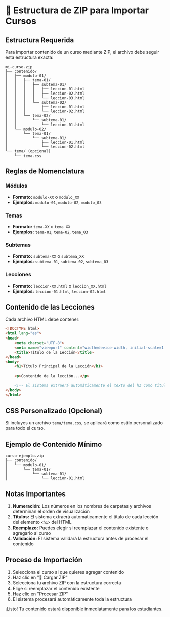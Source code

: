 # 📁 Estructura de ZIP para Importar Cursos

## Estructura Requerida

Para importar contenido de un curso mediante ZIP, el archivo debe seguir esta estructura exacta:

```
mi-curso.zip
├── contenido/
│   ├── modulo-01/
│   │   ├── tema-01/
│   │   │   ├── subtema-01/
│   │   │   │   ├── leccion-01.html
│   │   │   │   ├── leccion-02.html
│   │   │   │   └── leccion-03.html
│   │   │   └── subtema-02/
│   │   │       ├── leccion-01.html
│   │   │       └── leccion-02.html
│   │   └── tema-02/
│   │       └── subtema-01/
│   │           └── leccion-01.html
│   └── modulo-02/
│       └── tema-01/
│           └── subtema-01/
│               ├── leccion-01.html
│               └── leccion-02.html
└── tema/ (opcional)
    └── tema.css
```

## Reglas de Nomenclatura

### Módulos
- **Formato:** `modulo-XX` o `modulo_XX`
- **Ejemplos:** `modulo-01`, `modulo-02`, `modulo_03`

### Temas
- **Formato:** `tema-XX` o `tema_XX`
- **Ejemplos:** `tema-01`, `tema-02`, `tema_03`

### Subtemas
- **Formato:** `subtema-XX` o `subtema_XX`
- **Ejemplos:** `subtema-01`, `subtema-02`, `subtema_03`

### Lecciones
- **Formato:** `leccion-XX.html` o `leccion_XX.html`
- **Ejemplos:** `leccion-01.html`, `leccion-02.html`

## Contenido de las Lecciones

Cada archivo HTML debe contener:

```html
<!DOCTYPE html>
<html lang="es">
<head>
    <meta charset="UTF-8">
    <meta name="viewport" content="width=device-width, initial-scale=1.0">
    <title>Título de la Lección</title>
</head>
<body>
    <h1>Título Principal de la Lección</h1>
    
    <p>Contenido de la lección...</p>
    
    <!-- El sistema extraerá automáticamente el texto del h1 como título -->
</body>
</html>
```

## CSS Personalizado (Opcional)

Si incluyes un archivo `tema/tema.css`, se aplicará como estilo personalizado para todo el curso.

## Ejemplo de Contenido Mínimo

```
curso-ejemplo.zip
├── contenido/
│   └── modulo-01/
│       └── tema-01/
│           └── subtema-01/
│               └── leccion-01.html
```

## Notas Importantes

1. **Numeración:** Los números en los nombres de carpetas y archivos determinan el orden de visualización
2. **Títulos:** El sistema extraerá automáticamente el título de cada lección del elemento `<h1>` del HTML
3. **Reemplazo:** Puedes elegir si reemplazar el contenido existente o agregarlo al curso
4. **Validación:** El sistema validará la estructura antes de procesar el contenido

## Proceso de Importación

1. Selecciona el curso al que quieres agregar contenido
2. Haz clic en "📁 Cargar ZIP"
3. Selecciona tu archivo ZIP con la estructura correcta
4. Elige si reemplazar el contenido existente
5. Haz clic en "Procesar ZIP"
6. El sistema procesará automáticamente toda la estructura

¡Listo! Tu contenido estará disponible inmediatamente para los estudiantes.